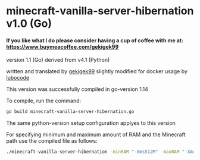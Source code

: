 # minecraft-vanilla-server-hibernation v1.0 (Go)

#### If you like what I do please consider having a cup of coffee with me at: https://www.buymeacoffee.com/gekigek99

version 1.1 (Go) derived from v4.1 (Python)

written and translated by [gekigek99](https://github.com/gekigek99/minecraft-vanilla-server-hibernation)
slightly modified for docker usage by [lubocode](https://github.com/lubocode/minecraft-vanilla-server-hibernation)

This version was successfully compiled in go-version 1.14

To compile, run the command:

```bash
go build minecraft-vanilla-server-hibernation.go
```

The same python-version setup configuration applyes to this version

For specifying minimum and maximum amount of RAM and the Minecraft path use the compiled file as follows:

```bash
./minecraft-vanilla-server-hibernation -minRAM "-Xms512M" -maxRAM "-Xmx2G" -mcPath "/minecraftserver/" -mcFile "minecraft_server.jar"
```
